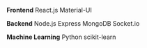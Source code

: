 **Frontend**
React.js
Material-UI

**Backend**
Node.js
Express
MongoDB
Socket.io

**Machine Learning**
Python
scikit-learn
